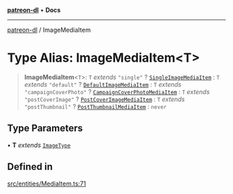 [**patreon-dl**](../README.md) • **Docs**

***

[patreon-dl](../README.md) / ImageMediaItem

# Type Alias: ImageMediaItem\<T\>

> **ImageMediaItem**\<`T`\>: `T` *extends* `"single"` ? [`SingleImageMediaItem`](../interfaces/SingleImageMediaItem.md) : `T` *extends* `"default"` ? [`DefaultImageMediaItem`](../interfaces/DefaultImageMediaItem.md) : `T` *extends* `"campaignCoverPhoto"` ? [`CampaignCoverPhotoMediaItem`](../interfaces/CampaignCoverPhotoMediaItem.md) : `T` *extends* `"postCoverImage"` ? [`PostCoverImageMediaItem`](../interfaces/PostCoverImageMediaItem.md) : `T` *extends* `"postThumbnail"` ? [`PostThumbnailMediaItem`](../interfaces/PostThumbnailMediaItem.md) : `never`

## Type Parameters

• **T** *extends* [`ImageType`](ImageType.md)

## Defined in

[src/entities/MediaItem.ts:71](https://github.com/patrickkfkan/patreon-dl/blob/794996b6269a4df0afea77da4d86f16365f2adf5/src/entities/MediaItem.ts#L71)
